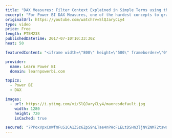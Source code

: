 ```yaml
---
title: "DAX Measures: Filter Context Explained in Simple Terms using the I.C.A.N. Principle"
excerpt: "For Power BI DAX Measures, one of the hardest concepts to grasp is the Filter Context. Or is it? I explain the “Filter Context” using the 4-easy step approach of the I.C.A.N. Principle. ==  I. Incoming Filters ==  C. CALCULATE does it’s Magic! ==  A. Apply relationships (filters flow Across relationships)"
originalUrl: https://youtube.com/watch?v=SlQJaryCLy4
type: video
price: Free
length: PT5M23S
publishedDateTime: 2017-07-10T10:33:30Z
heat: 50

featuredContent: "<iframe width=\"800\" height=\"500\" frameborder=\"0\" src=\"https://www.youtube.com/embed/SlQJaryCLy4\" allow=\"accelerometer; autoplay; encrypted-media; gyroscope; picture-in-picture\" allowfullscreen></iframe>"

provider:
  name: Learn Power BI
  domain: learnpowerbi.com

topics:
  - Power BI
  - DAX

images:
  - url: https://i.ytimg.com/vi/SlQJaryCLy4/maxresdefault.jpg
    width: 1280
    height: 720
    isCached: true

secured: "7PPoxVpxCnWfmFuS1CA1ZSz6ZpS9nLTae4nPHcFLELtDSHn3ljNVZNM72tswquaE99dBbjNM2lI2hHKxAlw1/S3xeGdcn6HipCCq/2OIIf/grLObzeCKbMQDFIbqh/0IVHjEC2X/zj/+RzlwLNEBVUhT3QcSFeIivxZBOnClOSM0W0BVgg5jJYSkn1ca57bukPWNtZ+febf9fwcD4BGMQk+uomcCFVa7G8chjN2uJwSVNHGh4CwDMK468ZmAshTmkOhF+poLE0TsLXMAyryENVmQmYE3e7eMmjGwVdBpiSEP64scqlY/IRDZe4pcKZUNeIHruGHTcg5/GsQb4L+AZpGKfEbcHEX4bdUbKMkaeeZRaZYdw/PCJT42fmo9SmJp9PXJH1+28N/47A8TX04YSBUxNbnSZ06TcjztVdXQsNE=;S12ia/o+LxdwtUKKCAa6WA=="
---
```


